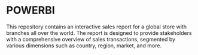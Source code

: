 # POWERBI
This repository contains an interactive sales report for a global store with branches all over the world. The report is designed to provide stakeholders with a comprehensive overview of sales transactions, segmented by various dimensions such as country, region, market, and more.
